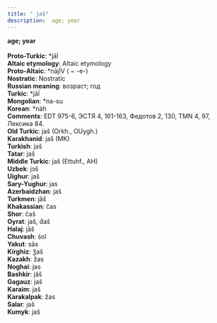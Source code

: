 ```yaml
---
title: " jaš"
description:  age; year
---
```

<p data-pagefind-weight="0.5">
<strong> age; year</strong><br><br>
<strong>Proto-Turkic</strong>:  *jāĺ<br>
<strong>Altaic etymology</strong>:  Altaic etymology<br>
<strong> Proto-Altaic</strong>:  *nàjĺV ( ~ -e-)<br>
<strong>Nostratic</strong>:  Nostratic<br>
<strong>Russian meaning</strong>:  возраст; год<br>
<strong>Turkic</strong>:  *jāĺ<br>
<strong>Mongolian</strong>:  *na-su<br>
<strong>Korean</strong>:  *náh<br>
<strong>Comments</strong>:  EDT 975-6, ЭСТЯ 4, 161-163, Федотов 2, 130, TMN 4, 97, Лексика 84.<br>
<strong>Old Turkic</strong>:  jaš (Orkh., OUygh.)<br>
<strong>Karakhanid</strong>:  jaš (MK)<br>
<strong>Turkish</strong>:  jaš<br>
<strong>Tatar</strong>:  jaš<br>
<strong>Middle Turkic</strong>:  jaš (Ettuhf., AH)<br>
<strong>Uzbek</strong>:  jɔš<br>
<strong>Uighur</strong>:  jaš<br>
<strong>Sary-Yughur</strong>:  jas<br>
<strong>Azerbaidzhan</strong>:  jaš<br>
<strong>Turkmen</strong>:  jāš<br>
<strong>Khakassian</strong>:  čas<br>
<strong>Shor</strong>:  čaš<br>
<strong>Oyrat</strong>:  jaš, d́aš<br>
<strong>Halaj</strong>:  jāš<br>
<strong>Chuvash</strong>:  śol<br>
<strong>Yakut</strong>:  sās<br>
<strong>Kirghiz</strong>:  ǯaš<br>
<strong>Kazakh</strong>:  žas<br>
<strong>Noghai</strong>:  jas<br>
<strong>Bashkir</strong>:  jäš<br>
<strong>Gagauz</strong>:  jaš<br>
<strong>Karaim</strong>:  jaš<br>
<strong>Karakalpak</strong>:  žas<br>
<strong>Salar</strong>:  jaš<br>
<strong>Kumyk</strong>:  jaš<br>

</p>
